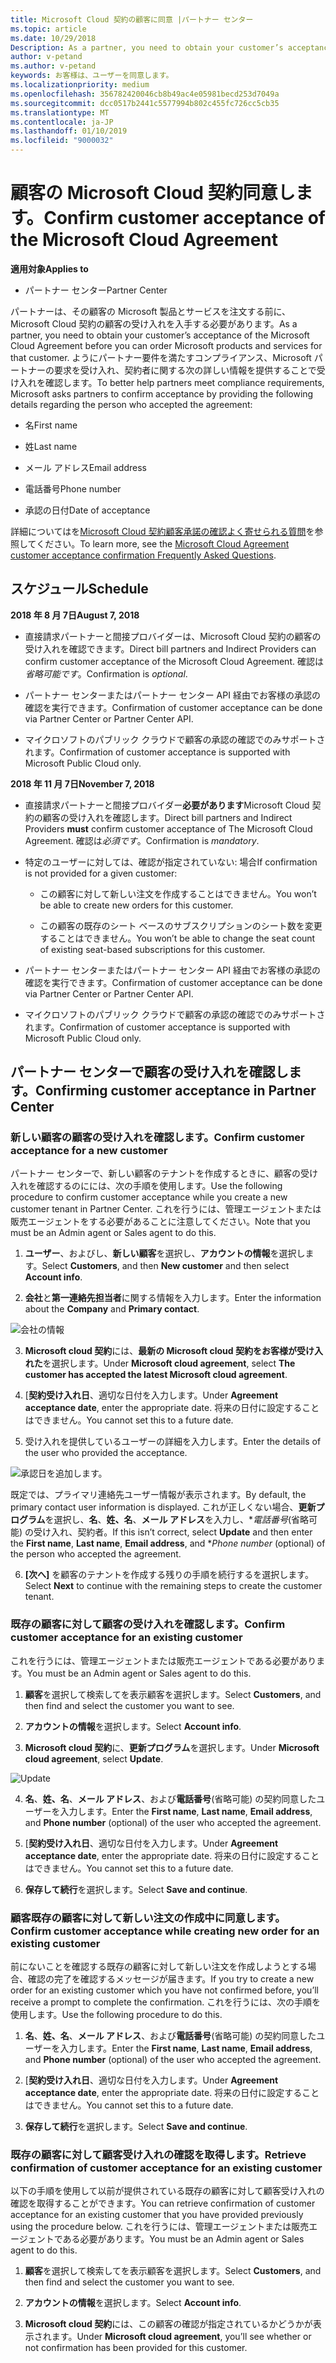 ```yaml
---
title: Microsoft Cloud 契約の顧客に同意 |パートナー センター
ms.topic: article
ms.date: 10/29/2018
Description: As a partner, you need to obtain your customer’s acceptance of the Microsoft Cloud Agreement before you can order Microsoft products and services for that customer. To better help partners meet compliance requirements, Microsoft asks partners to confirm acceptance by providing certain details regarding the person who accepted the agreement.
author: v-petand
ms.author: v-petand
keywords: お客様は、ユーザーを同意します。
ms.localizationpriority: medium
ms.openlocfilehash: 356782420046cb8b49ac4e05981becd253d7049a
ms.sourcegitcommit: dcc0517b2441c5577994b802c455fc726cc5cb35
ms.translationtype: MT
ms.contentlocale: ja-JP
ms.lasthandoff: 01/10/2019
ms.locfileid: "9000032"
---
```

# <a name="confirm-customer-acceptance-of-the-microsoft-cloud-agreement"></a><span data-ttu-id="18f2c-103">顧客の Microsoft Cloud 契約同意します。</span><span class="sxs-lookup"><span data-stu-id="18f2c-103">Confirm customer acceptance of the Microsoft Cloud Agreement</span></span>

**<span data-ttu-id="18f2c-104">適用対象</span><span class="sxs-lookup"><span data-stu-id="18f2c-104">Applies to</span></span>**
-  <span data-ttu-id="18f2c-105">パートナー センター</span><span class="sxs-lookup"><span data-stu-id="18f2c-105">Partner Center</span></span>

<span data-ttu-id="18f2c-106">パートナーは、その顧客の Microsoft 製品とサービスを注文する前に、Microsoft Cloud 契約の顧客の受け入れを入手する必要があります。</span><span class="sxs-lookup"><span data-stu-id="18f2c-106">As a partner, you need to obtain your customer’s acceptance of the Microsoft Cloud Agreement before you can order Microsoft products and services for that customer.</span></span> <span data-ttu-id="18f2c-107">ようにパートナー要件を満たすコンプライアンス、Microsoft パートナーの要求を受け入れ、契約者に関する次の詳しい情報を提供することで受け入れを確認します。</span><span class="sxs-lookup"><span data-stu-id="18f2c-107">To better help partners meet compliance requirements, Microsoft asks partners to confirm acceptance by providing the following details regarding the person who accepted the agreement:</span></span> 

-   <span data-ttu-id="18f2c-108">名</span><span class="sxs-lookup"><span data-stu-id="18f2c-108">First name</span></span>

-   <span data-ttu-id="18f2c-109">姓</span><span class="sxs-lookup"><span data-stu-id="18f2c-109">Last name</span></span>

-   <span data-ttu-id="18f2c-110">メール アドレス</span><span class="sxs-lookup"><span data-stu-id="18f2c-110">Email address</span></span>

-   <span data-ttu-id="18f2c-111">電話番号</span><span class="sxs-lookup"><span data-stu-id="18f2c-111">Phone number</span></span>

-   <span data-ttu-id="18f2c-112">承認の日付</span><span class="sxs-lookup"><span data-stu-id="18f2c-112">Date of acceptance</span></span>

<span data-ttu-id="18f2c-113">詳細についてはを[Microsoft Cloud 契約顧客承諾の確認よく寄せられる質問](https://docs.microsoft.com/en-us/partner-center/confirm-consent-faq)を参照してください。</span><span class="sxs-lookup"><span data-stu-id="18f2c-113">To learn more, see the [Microsoft Cloud Agreement customer acceptance confirmation Frequently Asked Questions](https://docs.microsoft.com/en-us/partner-center/confirm-consent-faq).</span></span>

## <a name="schedule"></a><span data-ttu-id="18f2c-114">スケジュール</span><span class="sxs-lookup"><span data-stu-id="18f2c-114">Schedule</span></span>

**<span data-ttu-id="18f2c-115">2018 年 8 月 7日</span><span class="sxs-lookup"><span data-stu-id="18f2c-115">August 7, 2018</span></span>**

-   <span data-ttu-id="18f2c-116">直接請求パートナーと間接プロバイダーは、Microsoft Cloud 契約の顧客の受け入れを確認できます。</span><span class="sxs-lookup"><span data-stu-id="18f2c-116">Direct bill partners and Indirect Providers can confirm customer acceptance of the Microsoft Cloud Agreement.</span></span> <span data-ttu-id="18f2c-117">確認は*省略可能です*。</span><span class="sxs-lookup"><span data-stu-id="18f2c-117">Confirmation is *optional*.</span></span>

-   <span data-ttu-id="18f2c-118">パートナー センターまたはパートナー センター API 経由でお客様の承認の確認を実行できます。</span><span class="sxs-lookup"><span data-stu-id="18f2c-118">Confirmation of customer acceptance can be done via Partner Center or Partner Center API.</span></span>

-   <span data-ttu-id="18f2c-119">マイクロソフトのパブリック クラウドで顧客の承認の確認でのみサポートされます。</span><span class="sxs-lookup"><span data-stu-id="18f2c-119">Confirmation of customer acceptance is supported with Microsoft Public Cloud only.</span></span>


**<span data-ttu-id="18f2c-120">2018 年 11 月 7日</span><span class="sxs-lookup"><span data-stu-id="18f2c-120">November 7, 2018</span></span>**

-   <span data-ttu-id="18f2c-121">直接請求パートナーと間接プロバイダー**必要があります**Microsoft Cloud 契約の顧客の受け入れを確認します。</span><span class="sxs-lookup"><span data-stu-id="18f2c-121">Direct bill partners and Indirect Providers **must** confirm customer acceptance of The Microsoft Cloud Agreement.</span></span> <span data-ttu-id="18f2c-122">確認は*必須です*。</span><span class="sxs-lookup"><span data-stu-id="18f2c-122">Confirmation is *mandatory*.</span></span>

-   <span data-ttu-id="18f2c-123">特定のユーザーに対しては、確認が指定されていない: 場合</span><span class="sxs-lookup"><span data-stu-id="18f2c-123">If confirmation is not provided for a given customer:</span></span>

    -   <span data-ttu-id="18f2c-124">この顧客に対して新しい注文を作成することはできません。</span><span class="sxs-lookup"><span data-stu-id="18f2c-124">You won’t be able to create new orders for this customer.</span></span>

    -   <span data-ttu-id="18f2c-125">この顧客の既存のシート ベースのサブスクリプションのシート数を変更することはできません。</span><span class="sxs-lookup"><span data-stu-id="18f2c-125">You won’t be able to change the seat count of existing seat-based subscriptions for this customer.</span></span>

-   <span data-ttu-id="18f2c-126">パートナー センターまたはパートナー センター API 経由でお客様の承認の確認を実行できます。</span><span class="sxs-lookup"><span data-stu-id="18f2c-126">Confirmation of customer acceptance can be done via Partner Center or Partner Center API.</span></span>

-   <span data-ttu-id="18f2c-127">マイクロソフトのパブリック クラウドで顧客の承認の確認でのみサポートされます。</span><span class="sxs-lookup"><span data-stu-id="18f2c-127">Confirmation of customer acceptance is supported with Microsoft Public Cloud only.</span></span>


## <a name="confirming-customer-acceptance-in-partner-center"></a><span data-ttu-id="18f2c-128">パートナー センターで顧客の受け入れを確認します。</span><span class="sxs-lookup"><span data-stu-id="18f2c-128">Confirming customer acceptance in Partner Center</span></span>

### <a name="confirm-customer-acceptance-for-a-new-customer"></a><span data-ttu-id="18f2c-129">新しい顧客の顧客の受け入れを確認します。</span><span class="sxs-lookup"><span data-stu-id="18f2c-129">Confirm customer acceptance for a new customer</span></span>

<span data-ttu-id="18f2c-130">パートナー センターで、新しい顧客のテナントを作成するときに、顧客の受け入れを確認するのにには、次の手順を使用します。</span><span class="sxs-lookup"><span data-stu-id="18f2c-130">Use the following procedure to confirm customer acceptance while you create a new customer tenant in Partner Center.</span></span> <span data-ttu-id="18f2c-131">これを行うには、管理エージェントまたは販売エージェントをする必要があることに注意してください。</span><span class="sxs-lookup"><span data-stu-id="18f2c-131">Note that you must be an Admin agent or Sales agent to do this.</span></span> 
1.  <span data-ttu-id="18f2c-132">**ユーザー**、およびし、**新しい顧客**を選択し、**アカウントの情報**を選択します。</span><span class="sxs-lookup"><span data-stu-id="18f2c-132">Select **Customers**, and then **New customer** and then select **Account info**.</span></span>

2.  <span data-ttu-id="18f2c-133">**会社**と**第一連絡先担当者**に関する情報を入力します。</span><span class="sxs-lookup"><span data-stu-id="18f2c-133">Enter the information about the **Company** and **Primary contact**.</span></span>

![会社の情報](images/mca/mca1.png)

3.  <span data-ttu-id="18f2c-135">**Microsoft cloud 契約**には、**最新の Microsoft cloud 契約をお客様が受け入れた**を選択します。</span><span class="sxs-lookup"><span data-stu-id="18f2c-135">Under **Microsoft cloud agreement**, select **The customer has accepted the latest Microsoft cloud agreement**.</span></span> 

4.  <span data-ttu-id="18f2c-136">[**契約受け入れ日**、適切な日付を入力します。</span><span class="sxs-lookup"><span data-stu-id="18f2c-136">Under **Agreement acceptance date**, enter the appropriate date.</span></span> <span data-ttu-id="18f2c-137">将来の日付に設定することはできません。</span><span class="sxs-lookup"><span data-stu-id="18f2c-137">You cannot set this to a future date.</span></span>

5.  <span data-ttu-id="18f2c-138">受け入れを提供しているユーザーの詳細を入力します。</span><span class="sxs-lookup"><span data-stu-id="18f2c-138">Enter the details of the user who provided the acceptance.</span></span> 

![承認日を追加します。](images/mca/MCA3.png)

<span data-ttu-id="18f2c-140">既定では、プライマリ連絡先ユーザー情報が表示されます。</span><span class="sxs-lookup"><span data-stu-id="18f2c-140">By default, the primary contact user information is displayed.</span></span> <span data-ttu-id="18f2c-141">これが正しくない場合、**更新プログラム**を選択し、**名**、**姓、名**、**メール アドレス**を入力し、\**電話番号*(省略可能) の受け入れ、契約者。</span><span class="sxs-lookup"><span data-stu-id="18f2c-141">If this isn’t correct, select **Update** and then enter the **First name**, **Last name**, **Email address**, and \**Phone number* (optional) of the person who accepted the agreement.</span></span>


6.  <span data-ttu-id="18f2c-142">**[次へ]** を顧客のテナントを作成する残りの手順を続行するを選択します。</span><span class="sxs-lookup"><span data-stu-id="18f2c-142">Select **Next** to continue with the remaining steps to create the customer tenant.</span></span>

### <a name="confirm-customer-acceptance-for-an-existing-customer"></a><span data-ttu-id="18f2c-143">既存の顧客に対して顧客の受け入れを確認します。</span><span class="sxs-lookup"><span data-stu-id="18f2c-143">Confirm customer acceptance for an existing customer</span></span>

<span data-ttu-id="18f2c-144">これを行うには、管理エージェントまたは販売エージェントである必要があります。</span><span class="sxs-lookup"><span data-stu-id="18f2c-144">You must be an Admin agent or Sales agent to do this.</span></span> 

1.  <span data-ttu-id="18f2c-145">**顧客**を選択して検索してを表示顧客を選択します。</span><span class="sxs-lookup"><span data-stu-id="18f2c-145">Select **Customers**, and then find and select the customer you want to see.</span></span> 

2.  <span data-ttu-id="18f2c-146">**アカウントの情報**を選択します。</span><span class="sxs-lookup"><span data-stu-id="18f2c-146">Select **Account info**.</span></span>

3.  <span data-ttu-id="18f2c-147">**Microsoft cloud 契約**に、**更新プログラム**を選択します。</span><span class="sxs-lookup"><span data-stu-id="18f2c-147">Under **Microsoft cloud agreement**, select **Update**.</span></span>

![Update](images/mca/mca4.png)

4.  <span data-ttu-id="18f2c-149">**名**、**姓、名**、**メール アドレス**、および**電話番号**(省略可能) の契約同意したユーザーを入力します。</span><span class="sxs-lookup"><span data-stu-id="18f2c-149">Enter the **First name**, **Last name**, **Email address**, and **Phone number** (optional) of the user who accepted the agreement.</span></span>

5.  <span data-ttu-id="18f2c-150">[**契約受け入れ日**、適切な日付を入力します。</span><span class="sxs-lookup"><span data-stu-id="18f2c-150">Under **Agreement acceptance date**, enter the appropriate date.</span></span> <span data-ttu-id="18f2c-151">将来の日付に設定することはできません。</span><span class="sxs-lookup"><span data-stu-id="18f2c-151">You cannot set this to a future date.</span></span>

6.  <span data-ttu-id="18f2c-152">**保存して続行**を選択します。</span><span class="sxs-lookup"><span data-stu-id="18f2c-152">Select **Save and continue**.</span></span>

### <a name="confirm-customer-acceptance-while-creating-new-order-for-an-existing-customer"></a><span data-ttu-id="18f2c-153">顧客既存の顧客に対して新しい注文の作成中に同意します。</span><span class="sxs-lookup"><span data-stu-id="18f2c-153">Confirm customer acceptance while creating new order for an existing customer</span></span>

<span data-ttu-id="18f2c-154">前にないことを確認する既存の顧客に対して新しい注文を作成しようとする場合、確認の完了を確認するメッセージが届きます。</span><span class="sxs-lookup"><span data-stu-id="18f2c-154">If you try to create a new order for an existing customer which you have not confirmed before, you’ll receive a prompt to complete the confirmation.</span></span> <span data-ttu-id="18f2c-155">これを行うには、次の手順を使用します。</span><span class="sxs-lookup"><span data-stu-id="18f2c-155">Use the following procedure to do this.</span></span> 

1.  <span data-ttu-id="18f2c-156">**名**、**姓、名**、**メール アドレス**、および**電話番号**(省略可能) の契約同意したユーザーを入力します。</span><span class="sxs-lookup"><span data-stu-id="18f2c-156">Enter the **First name**, **Last name**, **Email address**, and **Phone number** (optional) of the user who accepted the agreement.</span></span>

2.  <span data-ttu-id="18f2c-157">[**契約受け入れ日**、適切な日付を入力します。</span><span class="sxs-lookup"><span data-stu-id="18f2c-157">Under **Agreement acceptance date**, enter the appropriate date.</span></span> <span data-ttu-id="18f2c-158">将来の日付に設定することはできません。</span><span class="sxs-lookup"><span data-stu-id="18f2c-158">You cannot set this to a future date.</span></span>

3.  <span data-ttu-id="18f2c-159">**保存して続行**を選択します。</span><span class="sxs-lookup"><span data-stu-id="18f2c-159">Select **Save and continue**.</span></span>


### <a name="retrieve-confirmation-of-customer-acceptance-for-an-existing-customer"></a><span data-ttu-id="18f2c-160">既存の顧客に対して顧客受け入れの確認を取得します。</span><span class="sxs-lookup"><span data-stu-id="18f2c-160">Retrieve confirmation of customer acceptance for an existing customer</span></span>

<span data-ttu-id="18f2c-161">以下の手順を使用して以前が提供されている既存の顧客に対して顧客受け入れの確認を取得することができます。</span><span class="sxs-lookup"><span data-stu-id="18f2c-161">You can retrieve confirmation of customer acceptance for an existing customer that you have provided previously using the procedure below.</span></span> <span data-ttu-id="18f2c-162">これを行うには、管理エージェントまたは販売エージェントである必要があります。</span><span class="sxs-lookup"><span data-stu-id="18f2c-162">You must be an Admin agent or Sales agent to do this.</span></span> 

1.  <span data-ttu-id="18f2c-163">**顧客**を選択して検索してを表示顧客を選択します。</span><span class="sxs-lookup"><span data-stu-id="18f2c-163">Select **Customers**, and then find and select the customer you want to see.</span></span> 

2.  <span data-ttu-id="18f2c-164">**アカウントの情報**を選択します。</span><span class="sxs-lookup"><span data-stu-id="18f2c-164">Select **Account info**.</span></span>

3.  <span data-ttu-id="18f2c-165">**Microsoft cloud 契約**には、この顧客の確認が指定されているかどうかが表示されます。</span><span class="sxs-lookup"><span data-stu-id="18f2c-165">Under **Microsoft cloud agreement**, you’ll see whether or not confirmation has been provided for this customer.</span></span>

